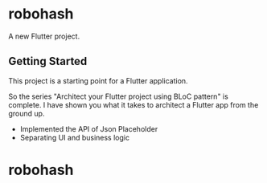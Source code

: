 # robohash

A new Flutter project.

## Getting Started

This project is a starting point for a Flutter application.

So the series "Architect your Flutter project using BLoC pattern" is complete. 
I have shown you what it takes to architect a Flutter app from the ground up.

 * Implemented the API of Json Placeholder
 * Separating UI and business logic

# robohash
